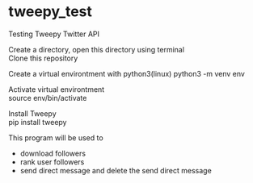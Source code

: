 # tweepy_test
Testing Tweepy Twitter API

Create a directory, open this directory using terminal<br>
Clone this repository<br>

Create a virtual environtment with python3(linux)
python3 -m venv env

Activate virtual environtment<br>
source env/bin/activate

Install Tweepy<br>
pip install tweepy

This program will be used to<br>
* download followers
* rank user followers
* send direct message and delete the send direct message
